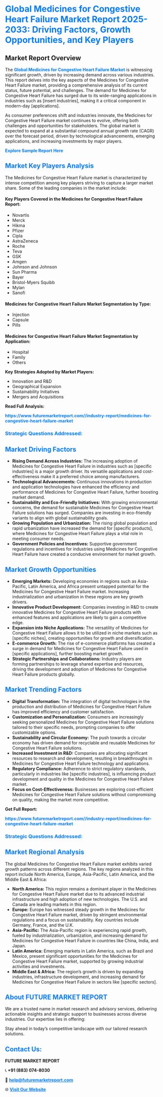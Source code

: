 <h1 style="color: #007BFF;">Global Medicines for Congestive Heart Failure Market Report 2025-2033: Driving Factors, Growth Opportunities, and Key Players</h1>

<section id="overview">
<h2>Market Report Overview</h2>
<p>The <a href="https://www.futuremarketreport.com//industry-report/medicines-for-congestive-heart-failure-market" style="color: #007BFF; text-decoration: none;"><strong>Global Medicines for Congestive Heart Failure Market</strong></a> is witnessing significant growth, driven by increasing demand across various industries. This report delves into the key aspects of the Medicines for Congestive Heart Failure market, providing a comprehensive analysis of its current status, future potential, and challenges. The demand for Medicines for Congestive Heart Failure has surged due to its wide-ranging applications in industries such as [insert industries], making it a critical component in modern-day [applications].</p>
<p>As consumer preferences shift and industries innovate, the Medicines for Congestive Heart Failure market continues to evolve, offering both challenges and opportunities for stakeholders. The global market is expected to expand at a substantial compound annual growth rate (CAGR) over the forecast period, driven by technological advancements, emerging applications, and increasing investments by major players.</p>
</section>

<section id="overview">
<p><a href="https://www.futuremarketreport.com//request-sample/reportId=79891" style="color: #007BFF; text-decoration: none;"><strong>Explore Sample Report Here</strong></a></p>
</section>

<section id="key-players">
<h2 style="color: #007BFF;">Market Key Players Analysis</h2>
<p>The Medicines for Congestive Heart Failure market is characterized by intense competition among key players striving to capture a larger market share. Some of the leading companies in the market include:</p>
<h4>Key Players Covered in the Medicines for Congestive Heart Failure Report:</h4>
<ul><li>Novartis</li><li>Merck</li><li>Hikma</li><li>Pfizer</li><li>Cipla</li><li>AstraZeneca</li><li>Roche</li><li>Teva</li><li>GSK</li><li>Amgen</li><li>Johnson and Johnson</li><li>Sun Pharma</li><li>Bayer</li><li>Bristol-Myers Squibb</li><li>Mylan</li><li>Sanofi</li></ul>
<h4>Medicines for Congestive Heart Failure Market Segmentation by Type:</h4>
<ul><li>Injection</li><li>Capsule</li><li>Pills</li></ul>

<h4>Medicines for Congestive Heart Failure Market Segmentation by Application:</h4>
<ul><li>Hospital</li><li>Family</li><li>Others</li></ul>
<p><strong>Key Strategies Adopted by Market Players:</strong></p>
<ul>
<li>Innovation and R&D</li>
<li>Geographical Expansion</li>
<li>Sustainability Initiatives</li>
<li>Mergers and Acquisitions</li>
</ul>
</section>

<section>
<p><strong>Read Full Analysis: </strong></p><a href="https://www.futuremarketreport.com//industry-report/medicines-for-congestive-heart-failure-market" style="color: #007BFF; text-decoration: none;"><strong>https://www.futuremarketreport.com//industry-report/medicines-for-congestive-heart-failure-market</strong></a>
<h3 style="color: #007BFF;">Strategic Questions Addressed:</h3>
</section>

<section id="driving-factors">
<h2 style="color: #007BFF;">Market Driving Factors</h2>
<ul>
<li><strong>Rising Demand Across Industries:</strong> The increasing adoption of Medicines for Congestive Heart Failure in industries such as [specific industries] is a major growth driver. Its versatile applications and cost-effectiveness make it a preferred choice among manufacturers.</li>
<li><strong>Technological Advancements:</strong> Continuous innovations in production and application technologies have enhanced the efficiency and performance of Medicines for Congestive Heart Failure, further boosting market demand.</li>
<li><strong>Sustainability and Eco-Friendly Initiatives:</strong> With growing environmental concerns, the demand for sustainable Medicines for Congestive Heart Failure solutions has surged. Companies are investing in eco-friendly variants to align with global sustainability goals.</li>
<li><strong>Growing Population and Urbanization:</strong> The rising global population and rapid urbanization have increased the demand for [specific products], where Medicines for Congestive Heart Failure plays a vital role in meeting consumer needs.</li>
<li><strong>Government Policies and Incentives:</strong> Supportive government regulations and incentives for industries using Medicines for Congestive Heart Failure have created a conducive environment for market growth.</li>
</ul>
</section>

<section id="growth-opportunities">
<h2 style="color: #007BFF;">Market Growth Opportunities</h2>
<ul>
<li><strong>Emerging Markets:</strong> Developing economies in regions such as Asia-Pacific, Latin America, and Africa present untapped potential for the Medicines for Congestive Heart Failure market. Increasing industrialization and urbanization in these regions are key growth drivers.</li>
<li><strong>Innovative Product Development:</strong> Companies investing in R&D to create innovative Medicines for Congestive Heart Failure products with enhanced features and applications are likely to gain a competitive edge.</li>
<li><strong>Expansion into Niche Applications:</strong> The versatility of Medicines for Congestive Heart Failure allows it to be utilized in niche markets such as [specific niches], creating opportunities for growth and diversification.</li>
<li><strong>E-commerce Growth:</strong> The rise of e-commerce platforms has created a surge in demand for Medicines for Congestive Heart Failure used in [specific applications], further boosting market growth.</li>
<li><strong>Strategic Partnerships and Collaborations:</strong> Industry players are forming partnerships to leverage shared expertise and resources, driving the development and adoption of Medicines for Congestive Heart Failure products globally.</li>
</ul>
</section>

<section id="trending-factors">
<h2 style="color: #007BFF;">Market Trending Factors</h2>
<ul>
<li><strong>Digital Transformation:</strong> The integration of digital technologies in the production and distribution of Medicines for Congestive Heart Failure has improved efficiency and customer satisfaction.</li>
<li><strong>Customization and Personalization:</strong> Consumers are increasingly seeking personalized Medicines for Congestive Heart Failure solutions tailored to their specific needs, prompting companies to offer customizable options.</li>
<li><strong>Sustainability and Circular Economy:</strong> The push towards a circular economy has driven demand for recyclable and reusable Medicines for Congestive Heart Failure solutions.</li>
<li><strong>Increased Investment in R&D:</strong> Companies are allocating significant resources to research and development, resulting in breakthroughs in Medicines for Congestive Heart Failure technology and applications.</li>
<li><strong>Regulatory Compliance:</strong> Adherence to strict regulatory standards, particularly in industries like [specific industries], is influencing product development and quality in the Medicines for Congestive Heart Failure market.</li>
<li><strong>Focus on Cost-Effectiveness:</strong> Businesses are exploring cost-efficient Medicines for Congestive Heart Failure solutions without compromising on quality, making the market more competitive.</li>
</ul>
</section>

<section>
<p><strong>Get Full Report: </strong></p><a href="https://www.futuremarketreport.com//industry-report/medicines-for-congestive-heart-failure-market" style="color: #007BFF; text-decoration: none;"><strong>https://www.futuremarketreport.com//industry-report/medicines-for-congestive-heart-failure-market</strong></a>
<h3 style="color: #007BFF;">Strategic Questions Addressed:</h3>
</section>


<section id="regional-analysis">
<h2 style="color: #007BFF;">Market Regional Analysis</h2>
<p>The global Medicines for Congestive Heart Failure market exhibits varied growth patterns across different regions. The key regions analyzed in this report include North America, Europe, Asia-Pacific, Latin America, and the Middle East & Africa:</p>
<ul>
<li><strong>North America:</strong> This region remains a dominant player in the Medicines for Congestive Heart Failure market due to its advanced industrial infrastructure and high adoption of new technologies. The U.S. and Canada are leading markets in this region.</li>
<li><strong>Europe:</strong> Europe has witnessed steady growth in the Medicines for Congestive Heart Failure market, driven by stringent environmental regulations and a focus on sustainability. Key countries include Germany, France, and the U.K.</li>
<li><strong>Asia-Pacific:</strong> The Asia-Pacific region is experiencing rapid growth, fueled by industrialization, urbanization, and increasing demand for Medicines for Congestive Heart Failure in countries like China, India, and Japan.</li>
<li><strong>Latin America:</strong> Emerging markets in Latin America, such as Brazil and Mexico, present significant opportunities for the Medicines for Congestive Heart Failure market, supported by growing industrial activities and investments.</li>
<li><strong>Middle East & Africa:</strong> The region’s growth is driven by expanding industries, infrastructure development, and increasing demand for Medicines for Congestive Heart Failure in sectors like [specific sectors].</li>
</ul>
</section>

<footer>
<h2 style="color: #007BFF;">About FUTURE MARKET REPORT</h2>
<p>We are a trusted name in market research and advisory services, delivering actionable insights and strategic support to businesses across diverse industries. Our expertise lies in offering:</p>

<p>Stay ahead in today’s competitive landscape with our tailored research solutions.</p>

<h2 style="color: #007BFF;">Contact Us:</h2>
<p><strong>FUTURE MARKET REPORT</strong></p>
<p>📞 <strong>+91 (883) 074-8030</strong></p>
<p>📧 <strong><a href="mailto:help@futuremarketreport.com" style="color: #007BFF;">help@futuremarketreport.com</a></strong></p>
<p>🌐 <strong><a href="https://www.futuremarketreport.com/" style="color: #007BFF;">Visit Our Website</a></strong></p>
</footer>